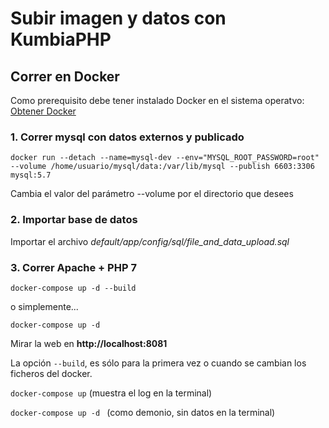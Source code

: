 Subir imagen y datos con KumbiaPHP
======

## Correr en Docker

Como prerequisito debe tener instalado Docker en el sistema operatvo: [Obtener Docker](https://www.docker.com/products/overview)

### 1. Correr mysql con datos externos y publicado

``
docker run --detach --name=mysql-dev --env="MYSQL_ROOT_PASSWORD=root" --volume /home/usuario/mysql/data:/var/lib/mysql --publish 6603:3306 mysql:5.7
``

Cambia el valor del parámetro --volume por el directorio que desees

### 2. Importar base de datos

Importar el archivo *default/app/config/sql/file_and_data_upload.sql* 

### 3. Correr Apache + PHP 7

``
docker-compose up -d --build
``

o simplemente...

``
docker-compose up -d
``

Mirar la web en **http://localhost:8081**

La opción ``--build``, es sólo para la primera vez o cuando se cambian los ficheros del docker.

``docker-compose up`` (muestra el log en la terminal)

``docker-compose up -d `` (como demonio, sin datos en la terminal)
